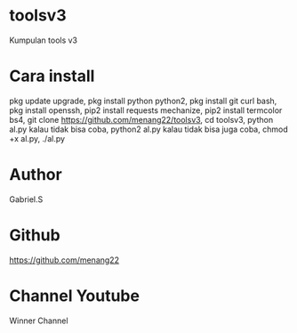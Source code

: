 # toolsv3
Kumpulan tools v3
# Cara install
pkg update upgrade, 
pkg install python python2,
pkg install git curl bash,
pkg install openssh,
pip2 install requests mechanize,
pip2 install termcolor bs4,
git clone https://github.com/menang22/toolsv3,
cd toolsv3,
python al.py kalau tidak bisa coba, 
python2 al.py kalau tidak bisa juga coba,
chmod +x al.py,
./al.py
# Author
Gabriel.S
# Github
https://github.com/menang22
# Channel Youtube
Winner Channel
